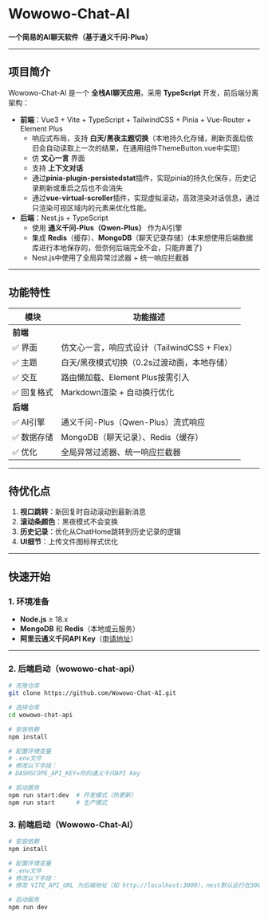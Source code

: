 # **Wowowo-Chat-AI**

**一个简易的AI聊天软件（基于通义千问-Plus）**

---

## **项目简介**

Wowowo-Chat-AI 是一个 **全栈AI聊天应用**，采用 **TypeScript** 开发，前后端分离架构：

- **前端**：Vue3 + Vite + TypeScript + TailwindCSS + Pinia + Vue-Router + Element Plus
  - 响应式布局，支持 **白天/黑夜主题切换**（本地持久化存储，刷新页面后依旧会自动读取上一次的结果，在通用组件ThemeButton.vue中实现）
  - 仿 **文心一言** 界面
  - 支持 **上下文对话**
  - 通过**pinia-plugin-persistedstat**插件，实现pinia的持久化保存，历史记录刷新或重启之后也不会消失
  - 通过**vue-virtual-scroller**插件，实现虚拟滚动，高效渲染对话信息，通过只渲染可视区域内的元素来优化性能。
- **后端**：Nest.js + TypeScript
  - 使用 **通义千问-Plus（Qwen-Plus）** 作为AI引擎
  - 集成 **Redis**（缓存）、**MongoDB**（聊天记录存储）(本来想使用后端数据库进行本地保存的，但奈何后端完全不会，只能弃置了)
  - Nest.js中使用了全局异常过滤器 + 统一响应拦截器

---

## **功能特性**

| 模块        | 功能描述                                     |
| ----------- | -------------------------------------------- |
| **前端**    |                                              |
| ✅ 界面     | 仿文心一言，响应式设计（TailwindCSS + Flex） |
| ✅ 主题     | 白天/黑夜模式切换（0.2s过渡动画，本地存储）  |
| ✅ 交互     | 路由懒加载、Element Plus按需引入             |
| ✅ 回复格式 | Markdown渲染 + 自动换行优化                  |
| **后端**    |                                              |
| ✅ AI引擎   | 通义千问-Plus（Qwen-Plus）流式响应           |
| ✅ 数据存储 | MongoDB（聊天记录）、Redis（缓存）           |
| ✅ 优化     | 全局异常过滤器、统一响应拦截器               |

---

## **待优化点**

1. **视口跳转**：新回复时自动滚动到最新消息
2. **滚动条颜色**：黑夜模式不会变换
3. **历史记录**：优化从ChatHome跳转到历史记录的逻辑
4. **UI细节**：上传文件图标样式优化

---

## **快速开始**

### **1. 环境准备**

- **Node.js** ≥ 18.x
- **MongoDB** 和 **Redis**（本地或云服务）
- **阿里云通义千问API Key**（[申请地址](https://dashscope.console.aliyun.com/)）

---

### **2. 后端启动（wowowo-chat-api）**

```bash
# 克隆仓库
git clone https://github.com/Wowowo-Chat-AI.git

# 选择仓库
cd wowowo-chat-api

# 安装依赖
npm install

# 配置环境变量
# .env文件
# 修改以下字段：
# DASHSCOPE_API_KEY=你的通义千问API Key

# 启动服务
npm run start:dev  # 开发模式（热更新）
npm run start      # 生产模式
```

### **3. 前端启动（Wowowo-Chat-AI）**

```bash
# 安装依赖
npm install

# 配置环境变量
# .env文件
# 修改以下字段：
# 修改 VITE_API_URL 为后端地址（如 http://localhost:3000），nest默认运行在3000

# 启动服务
npm run dev
```

